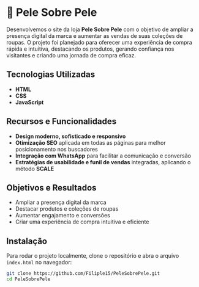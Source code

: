 # 👕 Pele Sobre Pele

Desenvolvemos o site da loja **Pele Sobre Pele** com o objetivo de ampliar a presença digital da marca e aumentar as vendas de suas coleções de roupas. O projeto foi planejado para oferecer uma experiência de compra rápida e intuitiva, destacando os produtos, gerando confiança nos visitantes e criando uma jornada de compra eficaz.

## Tecnologias Utilizadas
- **HTML**  
- **CSS**  
- **JavaScript**

## Recursos e Funcionalidades
- **Design moderno, sofisticado e responsivo**  
- **Otimização SEO** aplicada em todas as páginas para melhor posicionamento nos buscadores  
- **Integração com WhatsApp** para facilitar a comunicação e conversão  
- **Estratégias de usabilidade e funil de vendas** integradas, aplicando o método **SCALE**  

## Objetivos e Resultados
- Ampliar a presença digital da marca  
- Destacar produtos e coleções de roupas  
- Aumentar engajamento e conversões  
- Criar uma experiência de compra intuitiva e eficiente  

## Instalação
Para rodar o projeto localmente, clone o repositório e abra o arquivo `index.html` no navegador:

```bash
git clone https://github.com/Filiple15/PeleSobrePele.git
cd PeleSobrePele
